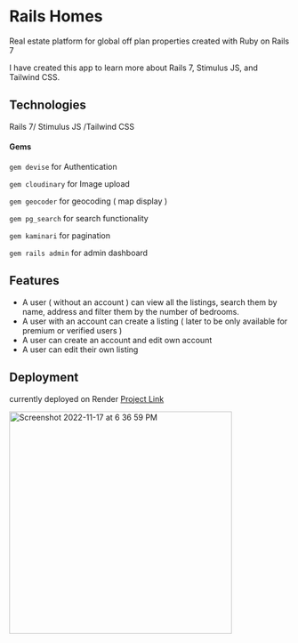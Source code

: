 # Rails Homes 

Real estate platform for global off plan properties created with Ruby on Rails 7

I have created this app to learn more about Rails 7, Stimulus JS, and Tailwind CSS. 

## Technologies

Rails 7/ Stimulus JS /Tailwind CSS 

#### Gems

```gem devise``` for Authentication 

```gem cloudinary``` for Image upload

```gem geocoder``` for geocoding ( map display )

```gem pg_search``` for search functionality 

```gem kaminari``` for pagination 

```gem rails admin``` for admin dashboard

## Features 

- A user ( without an account ) can view all the listings, search them by name, address and filter them by the number of bedrooms.
- A user with an account can create a listing ( later to be only available for premium or verified users )
- A user can create an account and edit own account
- A user can edit their own listing 


## Deployment

currently deployed on Render 
[Project Link](https://rails-w531.onrender.com/)


<img width="400" alt="Screenshot 2022-11-17 at 6 36 59 PM" src="https://user-images.githubusercontent.com/53289659/202504244-c93e740c-9124-4a1b-997c-5f7f3646f963.png">


